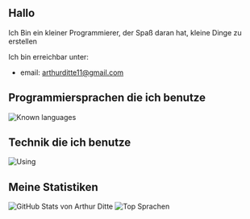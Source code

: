 ## Hallo

Ich Bin ein kleiner Programmierer, der Spaß daran hat, kleine Dinge zu erstellen

Ich bin erreichbar unter: 

- email: arthurditte11@gmail.com


## Programmiersprachen die ich benutze
![Known languages](https://skillicons.dev/icons?i=python,typescript,js,html,css&perline=10)

## Technik die ich benutze
![Using](https://skillicons.dev/icons?i=linux,vscode,idea,github,git,vercel,sqlite&perline=10)



## Meine Statistiken

![GitHub Stats von Arthur Ditte](https://github-readme-stats.vercel.app/api?username=Arthur-Ditte&show_icons=true&theme=tokyonight)
![Top Sprachen](https://github-readme-stats.vercel.app/api/top-langs/?username=Arthur-Ditte&layout=compact&show_icons=true&theme=tokyonight)



